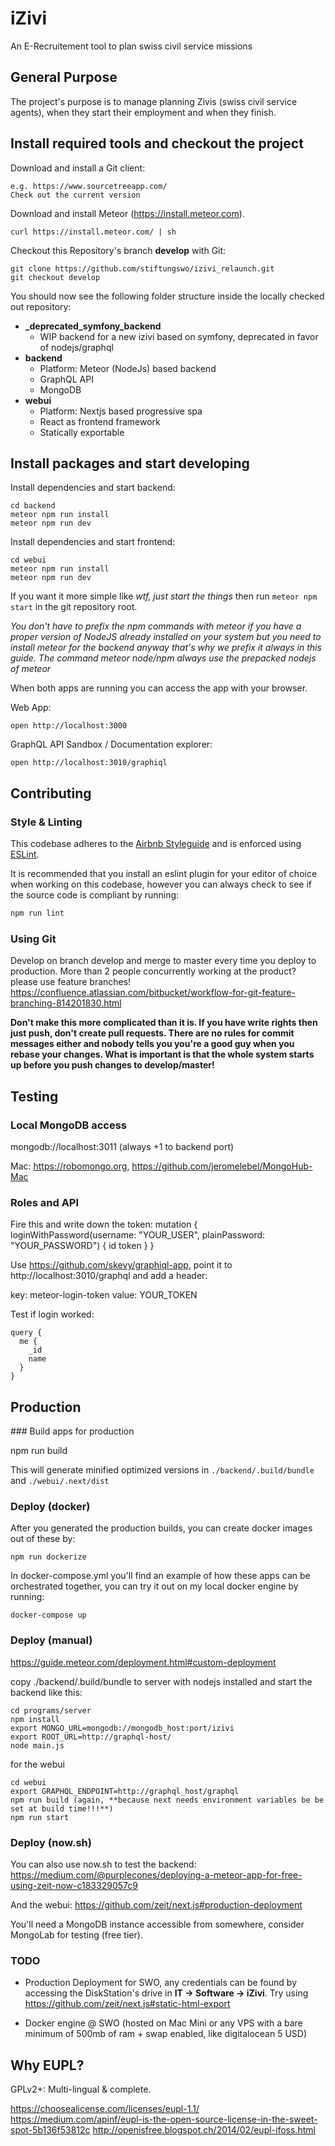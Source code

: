 # iZivi

An E-Recruitement tool to plan swiss civil service missions

## General Purpose

The project's purpose is to manage planning Zivis (swiss civil service agents), when they start their employment and when they finish.

## Install required tools and checkout the project

Download and install a Git client:

    e.g. https://www.sourcetreeapp.com/
    Check out the current version

Download and install Meteor (https://install.meteor.com).

    curl https://install.meteor.com/ | sh

Checkout this Repository's branch **develop** with Git:

    git clone https://github.com/stiftungswo/izivi_relaunch.git
    git checkout develop

You should now see the following folder structure inside the locally checked out repository:

- **_deprecated_symfony_backend**
  - WIP backend for a new izivi based on symfony, deprecated in favor of nodejs/graphql
- **backend**
  - Platform: Meteor (NodeJs) based backend
  - GraphQL API
  - MongoDB
- **webui**
  - Platform: Nextjs based progressive spa
  - React as frontend framework
  - Statically exportable

## Install packages and start developing

Install dependencies and start backend:

    cd backend
    meteor npm run install
    meteor npm run dev

Install dependencies and start frontend:

    cd webui
    meteor npm run install
    meteor npm run dev

If you want it more simple like *wtf, just start the things* then run ``meteor npm start`` in the git repository root.

*You don't have to prefix the npm commands with meteor if you have a proper version of NodeJS already installed on your system but you need to install meteor for the backend anyway that's why we prefix it always in this guide. The command meteor node/npm always use the prepacked nodejs of meteor*

When both apps are running you can access the app with your browser.

Web App:

    open http://localhost:3000

GraphQL API Sandbox / Documentation explorer:

    open http://localhost:3010/graphiql

## Contributing

### Style & Linting

This codebase adheres to the [Airbnb Styleguide](https://github.com/airbnb/javascript) and is
enforced using [ESLint](http://eslint.org/).

It is recommended that you install an eslint plugin for your editor of choice when working on this codebase, however you can always check to see if the source code is compliant by running:

```bash
npm run lint
```

### Using Git

Develop on branch develop and merge to master every time you deploy to production.
More than 2 people concurrently working at the product? please use feature branches!
https://confluence.atlassian.com/bitbucket/workflow-for-git-feature-branching-814201830.html

**Don't make this more complicated than it is. If you have write rights then just push, don't create pull requests. There are no rules for commit messages either and nobody tells you you're a good guy when you rebase your changes. What is important is that the whole system starts up before you push changes to develop/master!**

## Testing

### Local MongoDB access

mongodb://localhost:3011 (always +1 to backend port)

Mac: https://robomongo.org, https://github.com/jeromelebel/MongoHub-Mac

### Roles and API
Fire this and write down the token:
    mutation {
      loginWithPassword(username: "YOUR_USER", plainPassword: "YOUR_PASSWORD") {
        id
        token
      }
    }

Use https://github.com/skevy/graphiql-app, point it to http://localhost:3010/graphql and add a header:

key: meteor-login-token
value: YOUR_TOKEN

Test if login worked:

```
query {
  me {
    _id
    name
  }
}
```


## Production

### Build apps for production

npm run build

This will generate minified optimized versions in ``./backend/.build/bundle`` and ``./webui/.next/dist``


### Deploy (docker)

After you generated the production builds, you can create docker images out of these by:

    npm run dockerize

In docker-compose.yml you'll find an example of how these apps can be orchestrated together, you can try it out on my local docker engine by running:

    docker-compose up


### Deploy (manual)

https://guide.meteor.com/deployment.html#custom-deployment

copy ./backend/.build/bundle to server with nodejs installed and start the backend like this:

    cd programs/server
    npm install
    export MONGO_URL=mongodb://mongodb_host:port/izivi
    export ROOT_URL=http://graphql-host/
    node main.js


for the webui

    cd webui
    export GRAPHQL_ENDPOINT=http://graphql_host/graphql
    npm run build (again, **because next needs environment variables be be set at build time!!!**)
    npm run start

### Deploy (now.sh)

You can also use now.sh to test the backend: https://medium.com/@purplecones/deploying-a-meteor-app-for-free-using-zeit-now-c183329057c9

And the webui: https://github.com/zeit/next.js#production-deployment

You'll need a MongoDB instance accessible from somewhere, consider MongoLab for testing (free tier).

### TODO

- Production Deployment for SWO, any credentials can be found by accessing the DiskStation's drive in  **IT -> Software -> iZivi**. Try using https://github.com/zeit/next.js#static-html-export

- Docker engine @ SWO (hosted on Mac Mini or any VPS with a bare minimum of 500mb of ram + swap enabled, like digitalocean 5 USD)

## Why EUPL?

GPLv2+: Multi-lingual & complete.

https://choosealicense.com/licenses/eupl-1.1/
https://medium.com/apinf/eupl-is-the-open-source-license-in-the-sweet-spot-5b136f53812c
http://openisfree.blogspot.ch/2014/02/eupl-ifoss.html

